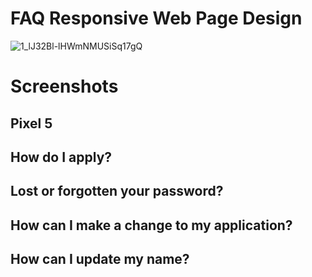 # FAQ Responsive Web Page Design

![1_lJ32Bl-lHWmNMUSiSq17gQ](https://user-images.githubusercontent.com/72864817/171863780-16f7afb7-32a5-4547-a427-23c8a8ed0524.png)

# Screenshots

## Pixel 5

## How do I apply?



## Lost or forgotten your password?



## How can I make a change to my application?



## How can I update my name?


